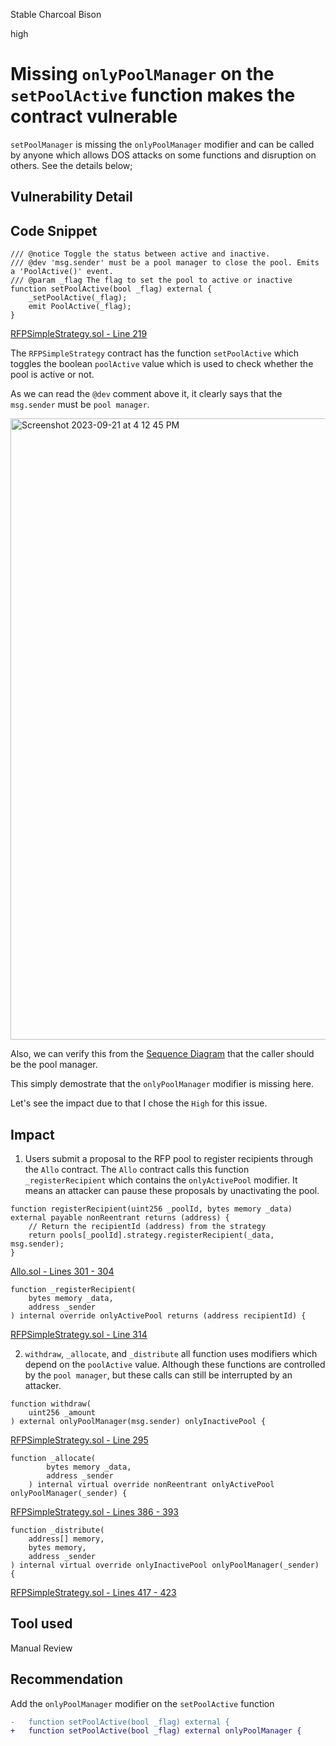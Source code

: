 Stable Charcoal Bison

high

# Missing `onlyPoolManager` on the `setPoolActive` function makes the contract vulnerable

`setPoolManager` is missing the `onlyPoolManager` modifier and can be called by anyone which allows DOS attacks on some functions and disruption on others. See the details below;

## Vulnerability Detail

## Code Snippet

```solidity
/// @notice Toggle the status between active and inactive.
/// @dev 'msg.sender' must be a pool manager to close the pool. Emits a 'PoolActive()' event.
/// @param _flag The flag to set the pool to active or inactive
function setPoolActive(bool _flag) external {
    _setPoolActive(_flag);
    emit PoolActive(_flag);
}
```

[RFPSimpleStrategy.sol - Line 219](https://github.com/sherlock-audit/2023-09-Gitcoin/blob/main/allo-v2/contracts/strategies/rfp-simple/RFPSimpleStrategy.sol#L219)

The `RFPSimpleStrategy` contract has the function `setPoolActive` which toggles the boolean `poolActive` value which is used to check whether the pool is active or not.

As we can read the `@dev` comment above it, it clearly says that the `msg.sender` must be `pool manager`.

<img width="994" alt="Screenshot 2023-09-21 at 4 12 45 PM" src="https://github.com/sherlock-audit/2023-09-Gitcoin-alymurtazamemon/assets/56123405/cfd28195-bdab-4780-a739-050d4d75a424">

Also, we can verify this from the [Sequence Diagram](https://github.com/sherlock-audit/2023-09-Gitcoin-alymurtazamemon/tree/main/allo-v2/contracts/strategies/rfp-simple#sequence-diagram) that the caller should be the pool manager.

This simply demostrate that the `onlyPoolManager` modifier is missing here.

Let's see the impact due to that I chose the `High` for this issue.

## Impact

1. Users submit a proposal to the RFP pool to register recipients through the `Allo` contract. The `Allo` contract calls this function `_registerRecipient` which contains the `onlyActivePool` modifier. It means an attacker can pause these proposals by unactivating the pool.

```solidity
function registerRecipient(uint256 _poolId, bytes memory _data) external payable nonReentrant returns (address) {
    // Return the recipientId (address) from the strategy
    return pools[_poolId].strategy.registerRecipient(_data, msg.sender);
}
```

[Allo.sol - Lines 301 - 304](https://github.com/sherlock-audit/2023-09-Gitcoin/blob/main/allo-v2/contracts/core/Allo.sol#L301-L304)

```solidity
function _registerRecipient(
    bytes memory _data,
    address _sender
) internal override onlyActivePool returns (address recipientId) {
```

[RFPSimpleStrategy.sol - Line 314](https://github.com/sherlock-audit/2023-09-Gitcoin/blob/main/allo-v2/contracts/strategies/rfp-simple/RFPSimpleStrategy.sol#L314)

2. `withdraw`, `_allocate`, and `_distribute` all function uses modifiers which depend on the `poolActive` value. Although these functions are controlled by the `pool manager`, but these calls can still be interrupted by an attacker.

```solidity
function withdraw(
    uint256 _amount
) external onlyPoolManager(msg.sender) onlyInactivePool {
```

[RFPSimpleStrategy.sol - Line 295](https://github.com/sherlock-audit/2023-09-Gitcoin/blob/main/allo-v2/contracts/strategies/rfp-simple/RFPSimpleStrategy.sol#L295)

```solidity
function _allocate(
        bytes memory _data,
        address _sender
    ) internal virtual override nonReentrant onlyActivePool onlyPoolManager(_sender) {
```

[RFPSimpleStrategy.sol - Lines 386 - 393](https://github.com/sherlock-audit/2023-09-Gitcoin/blob/main/allo-v2/contracts/strategies/rfp-simple/RFPSimpleStrategy.sol#L386-L393)

```solidity
function _distribute(
    address[] memory,
    bytes memory,
    address _sender
) internal virtual override onlyInactivePool onlyPoolManager(_sender) {
```

[RFPSimpleStrategy.sol - Lines 417 - 423](https://github.com/sherlock-audit/2023-09-Gitcoin/blob/main/allo-v2/contracts/strategies/rfp-simple/RFPSimpleStrategy.sol#L417-L423)

## Tool used

Manual Review

## Recommendation

Add the `onlyPoolManager` modifier on the `setPoolActive` function

```diff
-   function setPoolActive(bool _flag) external {
+   function setPoolActive(bool _flag) external onlyPoolManager {
```